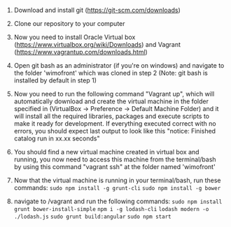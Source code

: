 1. Download and install git (https://git-scm.com/downloads)

2. Clone our repository to your computer

3. Now you need to install Oracle Virtual box (https://www.virtualbox.org/wiki/Downloads) and Vagrant (https://www.vagrantup.com/downloads.html)

4. Open git bash as an administrator (if you're on windows) and navigate to the folder 'wimofront' which was cloned in step 2 (Note: git bash is installed by default in step 1)

5. Now you need to run the following command "Vagrant up", which will automatically download and create the virtual machine in the folder specified in (VirtualBox -> Preference -> Default Machine Folder) and it will install all the required libraries, packages and execute scripts to make it ready for development. If everything executed correct with no errors, you should expect last output to look like this "notice: Finished catalog run in xx.xx seconds" 

6. You should find a new virtual machine created in virtual box and running, you now need to access this machine from the terminal/bash by using this command "vagrant ssh" at the folder named 'wimofront'

7. Now that the virtual machine is running in your terminal/bash, run these commands:
   `sudo npm install -g grunt-cli`
   `sudo npm install -g bower`

8. navigate to /vagrant and run the following commands:
	`sudo npm install`
	`grunt bower-install-simple`
	`npm i -g lodash-cli`
	`lodash modern -o ./lodash.js`
	`sudo grunt build:angular`
	`sudo npm start`
	
	
	